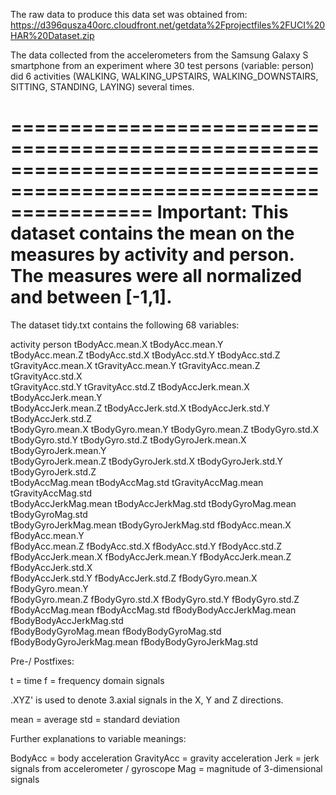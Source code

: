 The raw data to produce this data set was obtained from:
https://d396qusza40orc.cloudfront.net/getdata%2Fprojectfiles%2FUCI%20HAR%20Dataset.zip

The data collected from the accelerometers from the Samsung Galaxy S smartphone from an experiment
where 30 test persons (variable: person) did 6 activities (WALKING, WALKING_UPSTAIRS, WALKING_DOWNSTAIRS, SITTING, STANDING, LAYING) several times.

====================================================================================================================
Important: This dataset contains the mean on the measures by activity and person.
The measures were all normalized and between [-1,1].
====================================================================================================================

The dataset tidy.txt contains the following 68 variables:

activity                  person                    tBodyAcc.mean.X           tBodyAcc.mean.Y          
tBodyAcc.mean.Z           tBodyAcc.std.X            tBodyAcc.std.Y            tBodyAcc.std.Z           
tGravityAcc.mean.X        tGravityAcc.mean.Y        tGravityAcc.mean.Z        tGravityAcc.std.X        
tGravityAcc.std.Y         tGravityAcc.std.Z         tBodyAccJerk.mean.X       tBodyAccJerk.mean.Y      
tBodyAccJerk.mean.Z       tBodyAccJerk.std.X        tBodyAccJerk.std.Y        tBodyAccJerk.std.Z       
tBodyGyro.mean.X          tBodyGyro.mean.Y          tBodyGyro.mean.Z          tBodyGyro.std.X          
tBodyGyro.std.Y           tBodyGyro.std.Z           tBodyGyroJerk.mean.X      tBodyGyroJerk.mean.Y     
tBodyGyroJerk.mean.Z      tBodyGyroJerk.std.X       tBodyGyroJerk.std.Y       tBodyGyroJerk.std.Z      
tBodyAccMag.mean          tBodyAccMag.std           tGravityAccMag.mean       tGravityAccMag.std       
tBodyAccJerkMag.mean      tBodyAccJerkMag.std       tBodyGyroMag.mean         tBodyGyroMag.std         
tBodyGyroJerkMag.mean     tBodyGyroJerkMag.std      fBodyAcc.mean.X           fBodyAcc.mean.Y          
fBodyAcc.mean.Z           fBodyAcc.std.X            fBodyAcc.std.Y            fBodyAcc.std.Z           
fBodyAccJerk.mean.X       fBodyAccJerk.mean.Y       fBodyAccJerk.mean.Z       fBodyAccJerk.std.X       
fBodyAccJerk.std.Y        fBodyAccJerk.std.Z        fBodyGyro.mean.X          fBodyGyro.mean.Y         
fBodyGyro.mean.Z          fBodyGyro.std.X           fBodyGyro.std.Y           fBodyGyro.std.Z          
fBodyAccMag.mean          fBodyAccMag.std           fBodyBodyAccJerkMag.mean  fBodyBodyAccJerkMag.std  
fBodyBodyGyroMag.mean     fBodyBodyGyroMag.std      fBodyBodyGyroJerkMag.mean fBodyBodyGyroJerkMag.std


Pre-/ Postfixes:

t = time
f = frequency domain signals

.XYZ' is used to denote 3.axial signals in the X, Y and Z directions.

mean = average
std = standard deviation

Further explanations to variable meanings:

BodyAcc = body acceleration
GravityAcc = gravity acceleration
Jerk = jerk signals from accelerometer / gyroscope
Mag = magnitude of 3-dimensional signals

